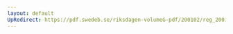 ```yaml
---
layout: default
UpRedirect: https://pdf.swedeb.se/riksdagen-volumeG-pdf/200102/reg_200102/reg_200102_0101.pdf
---
```

